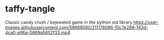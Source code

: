 # taffy-tangle
Classic candy crush / bejeweled game in the python std library
https://user-images.githubusercontent.com/59668580/211178086-10c7e288-143d-4ca0-a96a-0669a5652f33.mp4
